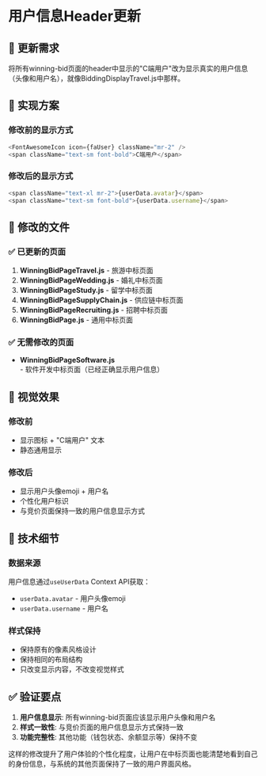 # 用户信息Header更新

## 🔄 更新需求

将所有winning-bid页面的header中显示的"C端用户"改为显示真实的用户信息（头像和用户名），就像BiddingDisplayTravel.js中那样。

## 📝 实现方案

### 修改前的显示方式
```javascript
<FontAwesomeIcon icon={faUser} className="mr-2" />
<span className="text-sm font-bold">C端用户</span>
```

### 修改后的显示方式
```javascript
<span className="text-xl mr-2">{userData.avatar}</span>
<span className="text-sm font-bold">{userData.username}</span>
```

## 🎯 修改的文件

### ✅ 已更新的页面
1. **WinningBidPageTravel.js** - 旅游中标页面
2. **WinningBidPageWedding.js** - 婚礼中标页面  
3. **WinningBidPageStudy.js** - 留学中标页面
4. **WinningBidPageSupplyChain.js** - 供应链中标页面
5. **WinningBidPageRecruiting.js** - 招聘中标页面
6. **WinningBidPage.js** - 通用中标页面

### ✅ 无需修改的页面
- **WinningBidPageSoftware.js** - 软件开发中标页面（已经正确显示用户信息）

## 🎨 视觉效果

### 修改前
- 显示图标 + "C端用户" 文本
- 静态通用显示

### 修改后  
- 显示用户头像emoji + 用户名
- 个性化用户标识
- 与竞价页面保持一致的用户信息显示方式

## 🔧 技术细节

### 数据来源
用户信息通过`useUserData` Context API获取：
- `userData.avatar` - 用户头像emoji
- `userData.username` - 用户名

### 样式保持
- 保持原有的像素风格设计
- 保持相同的布局结构
- 只改变显示内容，不改变视觉样式

## ✅ 验证要点

1. **用户信息显示**: 所有winning-bid页面应该显示用户头像和用户名
2. **样式一致性**: 与竞价页面的用户信息显示方式保持一致
3. **功能完整性**: 其他功能（钱包状态、余额显示等）保持不变

这样的修改提升了用户体验的个性化程度，让用户在中标页面也能清楚地看到自己的身份信息，与系统的其他页面保持了一致的用户界面风格。 